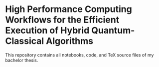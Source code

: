 # High Performance Computing Workflows for the Efficient Execution of Hybrid Quantum-Classical Algorithms
This repository contains all notebooks, code, and TeX source files of my bachelor
thesis.
